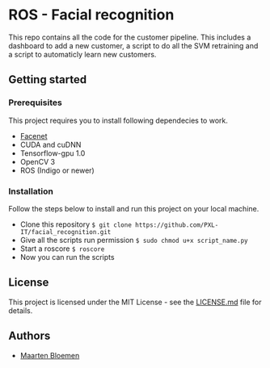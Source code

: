 # ROS - Facial recognition
This repo contains all the code for the customer pipeline. This includes a dashboard to add a new customer, a script to do all the SVM retraining and a script to automaticly learn new customers.

## Getting started

### Prerequisites
This project requires you to install following dependecies to work.

* [Facenet](https://github.com/davidsandberg/facenet) 
* CUDA and cuDNN
* Tensorflow-gpu 1.0
* OpenCV 3
* ROS (Indigo or newer)

### Installation
Follow the steps below to install and run this project on your local machine.

* Clone this repository `$ git clone https://github.com/PXL-IT/facial_recognition.git`
* Give all the scripts run permission `$ sudo chmod u+x script_name.py`
* Start a roscore `$ roscore`
* Now you can run the scripts

## License
This project is licensed under the MIT License - see the [LICENSE.md](https://github.com/PXL-IT/SmartShop_Customer_Pipeline/blob/master/LICENSE.md) file for details.

## Authors
* [Maarten Bloemen](https://github.com/MaartenBloemen) 